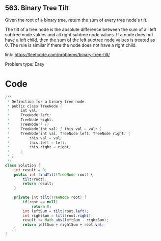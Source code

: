 ## 563. Binary Tree Tilt
Given the root of a binary tree, return the sum of every tree node's tilt.

The tilt of a tree node is the absolute difference between the sum of all left subtree node values and all right subtree node values. If a node does not have a left child, then the sum of the left subtree node values is treated as 0. The rule is similar if there the node does not have a right child.

link: https://leetcode.com/problems/binary-tree-tilt/

Problem type: Easy
# Code
```java
/**
 * Definition for a binary tree node.
 * public class TreeNode {
 *     int val;
 *     TreeNode left;
 *     TreeNode right;
 *     TreeNode() {}
 *     TreeNode(int val) { this.val = val; }
 *     TreeNode(int val, TreeNode left, TreeNode right) {
 *         this.val = val;
 *         this.left = left;
 *         this.right = right;
 *     }
 * }
 */
class Solution {
    int result = 0;
    public int findTilt(TreeNode root) {
        tilt(root);
        return result;
    }
    
    private int tilt(TreeNode root) {
        if(root == null)
            return 0;
        int leftSum = tilt(root.left);
        int rightSum = tilt(root.right);
        result += Math.abs(leftSum - rightSum);
        return leftSum + rightSum + root.val;
    }
}
```
